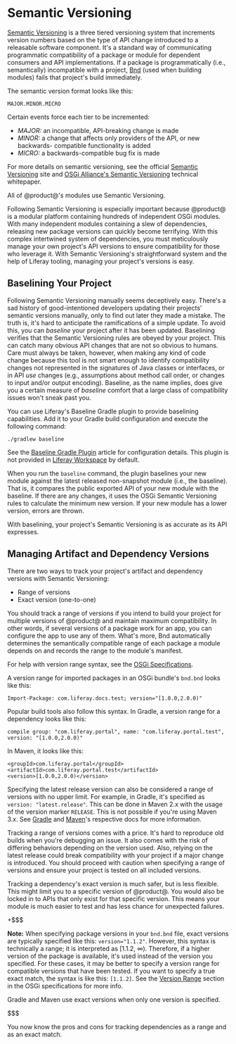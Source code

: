 # Semantic Versioning [](id=semantic-versioning)

[Semantic Versioning](https://semver.org) is a three tiered versioning system
that increments version numbers based on the type of API change introduced to
a releasable software component. It's a standard way of communicating
programmatic compatibility of a package or module for dependent consumers and
API implementations. If a package is programmatically (i.e., semantically)
incompatible with a project, 
[Bnd](http://bnd.bndtools.org) 
(used when building modules) fails that project's build immediately.

The semantic version format looks like this:

    MAJOR.MINOR.MICRO

Certain events force each tier to be incremented:

- *MAJOR:* an incompatible, API-breaking change is made
- *MINOR:* a change that affects only providers of the API, or new backwards-
  compatible functionality is added
- *MICRO:* a backwards-compatible bug fix is made

For more details on semantic versioning, see the official
[Semantic Versioning](https://semver.org/) site and
[OSGi Alliance's Semantic Versioning](http://www.osgi.org/wp-content/uploads/SemanticVersioning1.pdf)
technical whitepaper.

All of @product@'s modules use Semantic Versioning.

Following Semantic Versioning is especially important because @product@ is
a modular platform containing hundreds of independent OSGi modules. With many
independent modules containing a slew of dependencies, releasing new package
versions can quickly become terrifying. With this complex intertwined system of
dependencies, you must meticulously manage your own project's API versions to
ensure compatibility for those who leverage it. With Semantic Versioning's
straightforward system and the help of Liferay tooling, managing your project's
versions is easy.

## Baselining Your Project [](id=baselining-your-project)

Following Semantic Versioning manually seems deceptively easy. There's a sad
history of good-intentioned developers updating their projects' semantic
versions manually, only to find out later they made a mistake. The truth is,
it's hard to anticipate the ramifications of a simple update. To avoid this, you
can *baseline* your project after it has been updated. Baselining verifies that
the Semantic Versioning rules are obeyed by your project. This can catch many
obvious API changes that are not so obvious to humans. Care must always be
taken, however, when making any kind of code change because this tool is not
smart enough to identify compatibility changes not represented in the signatures
of Java classes or interfaces, or in API *use* changes (e.g., assumptions about
method call order, or changes to input and/or output encoding). Baseline, as the
name implies, does give you a certain measure of *baseline* comfort that a large
class of compatibility issues won't sneak past you.

You can use Liferay's Baseline Gradle plugin to provide baselining capabilities.
Add it to your Gradle build configuration and execute the following command:

    ./gradlew baseline

See the
[Baseline Gradle Plugin](/develop/reference/-/knowledge_base/7-0/baseline-gradle-plugin)
article for configuration details. This plugin is not provided in
[Liferay Workspace](/develop/tutorials/-/knowledge_base/7-0/liferay-workspace)
by default.

When you run the `baseline` command, the plugin baselines your new module
against the latest released non-snapshot module (i.e., the baseline). That is,
it compares the public exported API of your new module with the baseline. If
there are any changes, it uses the OSGi Semantic Versioning rules to calculate
the minimum new version. If your new module has a lower version, errors are
thrown.

With baselining, your project's Semantic Versioning is as accurate as its API
expresses.

## Managing Artifact and Dependency Versions [](id=managing-artifact-and-dependency-versions)

There are two ways to track your project's artifact and dependency versions with
Semantic Versioning:

- Range of versions
- Exact version (one-to-one)

You should track a range of versions if you intend to build your project for
multiple versions of @product@ and maintain maximum compatibility. In other
words, if several versions of a package work for an app, you can configure the
app to use any of them. What's more, Bnd automatically determines the
semantically compatible range of each package a module depends on and records
the range to the module's manifest.

For help with version range syntax, see the
[OSGi Specifications](https://osgi.org/specification/osgi.core/7.0.0/framework.module.html#i3189032).

A version range for imported packages in an OSGi bundle's `bnd.bnd` looks like
this:

    Import-Package: com.liferay.docs.test; version="[1.0.0,2.0.0)"

Popular build tools also follow this syntax. In Gradle, a version range for
a dependency looks like this:

    compile group: "com.liferay.portal", name: "com.liferay.portal.test", version: "[1.0.0,2.0.0)"

In Maven, it looks like this:

    <groupId>com.liferay.portal</groupId>
    <artifactId>com.liferay.portal.test</artifactId>
    <version>[1.0.0,2.0.0)</version>

Specifying the latest release version can also be considered a range of versions
with no upper limit. For example, in Gradle, it's specified as `version:
"latest.release"`. This can be done in Maven 2.x with the usage of the version
marker `RELEASE`. This is not possible if you're using Maven 3.x. See
[Gradle](https://gradle.org/docs) and
[Maven](http://maven.apache.org/guides/)'s respective docs for more information.

Tracking a range of versions comes with a price. It's hard to reproduce old
builds when you're debugging an issue. It also comes with the risk of differing
behaviors depending on the version used. Also, relying on the latest release
could break compatibility with your project if a major change is introduced. You
should proceed with caution when specifying a range of versions and ensure your
project is tested on all included versions.

Tracking a dependency's exact version is much safer, but is less flexible. This
might limit you to a specific version of @product@. You would also be locked in
to APIs that only exist for that specific version. This means your module is
much easier to test and has less chance for unexpected failures.

+$$$

**Note:** When specifying package versions in your `bnd.bnd` file, exact
versions are typically specified like this: `version="1.1.2"`. However, this
syntax is technically a range; it is interpreted as [1.1.2, &#8734;). Therefore,
if a higher version of the package is available, it's used instead of the
version you specified. For these cases, it may be better to specify a version
range for compatible versions that have been tested. If you want to specify
a true exact match, the syntax is like this: `[1.1.2]`. See the 
[Version Range](https://osgi.org/specification/osgi.core/7.0.0/framework.module.html#i3189032)
section in the OSGi specifications for more info.

Gradle and Maven use exact versions when only one version is specified.

$$$

You now know the pros and cons for tracking dependencies as a range and as an
exact match.
